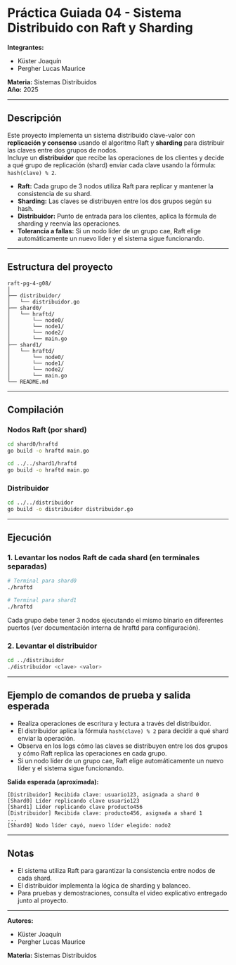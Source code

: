 # Práctica Guiada 04 - Sistema Distribuido con Raft y Sharding

**Integrantes:**  
* Küster Joaquín  
* Pergher Lucas Maurice

**Materia:** Sistemas Distribuidos  
**Año:** 2025

---

## Descripción

Este proyecto implementa un sistema distribuido clave-valor con **replicación y consenso** usando el algoritmo Raft y **sharding** para distribuir las claves entre dos grupos de nodos.  
Incluye un **distribuidor** que recibe las operaciones de los clientes y decide a qué grupo de replicación (shard) enviar cada clave usando la fórmula: `hash(clave) % 2`.

- **Raft:** Cada grupo de 3 nodos utiliza Raft para replicar y mantener la consistencia de su shard.
- **Sharding:** Las claves se distribuyen entre los dos grupos según su hash.
- **Distribuidor:** Punto de entrada para los clientes, aplica la fórmula de sharding y reenvía las operaciones.
- **Tolerancia a fallas:** Si un nodo líder de un grupo cae, Raft elige automáticamente un nuevo líder y el sistema sigue funcionando.

---

## Estructura del proyecto

```
raft-pg-4-g08/
│
├── distribuidor/
│   └── distribuidor.go
├── shard0/
│   └── hraftd/
│       └── node0/
│       └── node1/
│       └── node2/
│       └── main.go
├── shard1/
│   └── hraftd/
│       └── node0/
│       └── node1/
│       └── node2/
│       └── main.go
└── README.md
```

---

## Compilación

### Nodos Raft (por shard)

```sh
cd shard0/hraftd
go build -o hraftd main.go

cd ../../shard1/hraftd
go build -o hraftd main.go
```

### Distribuidor

```sh
cd ../../distribuidor
go build -o distribuidor distribuidor.go
```

---

## Ejecución

### 1. Levantar los nodos Raft de cada shard (en terminales separadas)

```sh
# Terminal para shard0
./hraftd

# Terminal para shard1
./hraftd
```

Cada grupo debe tener 3 nodos ejecutando el mismo binario en diferentes puertos (ver documentación interna de hraftd para configuración).

### 2. Levantar el distribuidor

```sh
cd ../distribuidor
./distribuidor <clave> <valor>
```

---

## Ejemplo de comandos de prueba y salida esperada

- Realiza operaciones de escritura y lectura a través del distribuidor.
- El distribuidor aplica la fórmula `hash(clave) % 2` para decidir a qué shard enviar la operación.
- Observa en los logs cómo las claves se distribuyen entre los dos grupos y cómo Raft replica las operaciones en cada grupo.
- Si un nodo líder de un grupo cae, Raft elige automáticamente un nuevo líder y el sistema sigue funcionando.

**Salida esperada (aproximada):**

```
[Distribuidor] Recibida clave: usuario123, asignada a shard 0
[Shard0] Líder replicando clave usuario123
[Shard1] Líder replicando clave producto456
[Distribuidor] Recibida clave: producto456, asignada a shard 1
...
[Shard0] Nodo líder cayó, nuevo líder elegido: nodo2
```

---

## Notas

- El sistema utiliza Raft para garantizar la consistencia entre nodos de cada shard.
- El distribuidor implementa la lógica de sharding y balanceo.
- Para pruebas y demostraciones, consulta el video explicativo entregado junto al proyecto.

---

**Autores:**  
* Küster Joaquín  
* Pergher Lucas Maurice

**Materia:** Sistemas Distribuidos